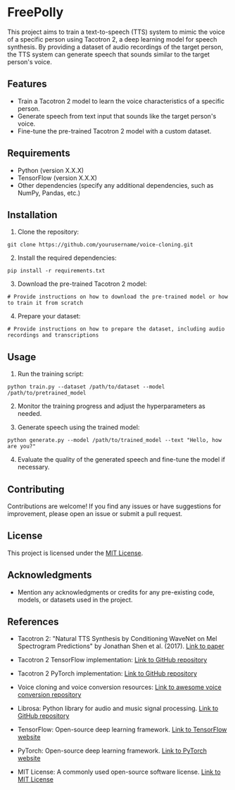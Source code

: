 # FreePolly

This project aims to train a text-to-speech (TTS) system to mimic the voice of a specific person using Tacotron 2, a deep learning model for speech synthesis. By providing a dataset of audio recordings of the target person, the TTS system can generate speech that sounds similar to the target person's voice.

## Features

- Train a Tacotron 2 model to learn the voice characteristics of a specific person.
- Generate speech from text input that sounds like the target person's voice.
- Fine-tune the pre-trained Tacotron 2 model with a custom dataset.

## Requirements

- Python (version X.X.X)
- TensorFlow (version X.X.X)
- Other dependencies (specify any additional dependencies, such as NumPy, Pandas, etc.)

## Installation

1. Clone the repository:

```
git clone https://github.com/yourusername/voice-cloning.git
```

2. Install the required dependencies:

```
pip install -r requirements.txt
```

3. Download the pre-trained Tacotron 2 model:

```
# Provide instructions on how to download the pre-trained model or how to train it from scratch
```

4. Prepare your dataset:

```
# Provide instructions on how to prepare the dataset, including audio recordings and transcriptions
```

## Usage

1. Run the training script:

```
python train.py --dataset /path/to/dataset --model /path/to/pretrained_model
```

2. Monitor the training progress and adjust the hyperparameters as needed.

3. Generate speech using the trained model:

```
python generate.py --model /path/to/trained_model --text "Hello, how are you?"
```

4. Evaluate the quality of the generated speech and fine-tune the model if necessary.

## Contributing

Contributions are welcome! If you find any issues or have suggestions for improvement, please open an issue or submit a pull request. 

## License

This project is licensed under the [MIT License](LICENSE).

## Acknowledgments

- Mention any acknowledgments or credits for any pre-existing code, models, or datasets used in the project.

## References

- Tacotron 2: "Natural TTS Synthesis by Conditioning WaveNet on Mel Spectrogram Predictions" by Jonathan Shen et al. (2017). [Link to paper](https://arxiv.org/abs/1712.05884)

- Tacotron 2 TensorFlow implementation: [Link to GitHub repository](https://github.com/Rayhane-mamah/Tacotron-2)

- Tacotron 2 PyTorch implementation: [Link to GitHub repository](https://github.com/NVIDIA/tacotron2)

- Voice cloning and voice conversion resources: [Link to awesome voice conversion repository](https://github.com/zzw922cn/awesome-speech-recognition-speech-synthesis-papers#voice-conversion-and-voice-cloning)

- Librosa: Python library for audio and music signal processing. [Link to GitHub repository](https://github.com/librosa/librosa)

- TensorFlow: Open-source deep learning framework. [Link to TensorFlow website](https://www.tensorflow.org/)

- PyTorch: Open-source deep learning framework. [Link to PyTorch website](https://pytorch.org/)

- MIT License: A commonly used open-source software license. [Link to MIT License](https://opensource.org/licenses/MIT)
